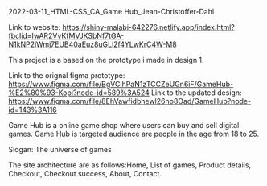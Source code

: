 2022-03-11_HTML-CSS_CA_Game Hub_Jean-Christoffer-Dahl

Link to website: https://shiny-malabi-642276.netlify.app/index.html?fbclid=IwAR2VvKfMVJKSbNf7tGA-N1kNP2iWmj7EUB40aEuz8uGLi2f4YLwKrC4W-M8

This project is a based on the prototype i made in design 1.

Link to the orignal figma prototype: https://www.figma.com/file/BgVCihPaN1zTCCZeUGn6iF/GameHub-%E2%80%93-Kopi?node-id=589%3A524
Link to the updated design: https://www.figma.com/file/8EhVawfidbhewl26no8Oad/GameHub?node-id=143%3A116


Game Hub is a online game shop where users can buy and sell digital games.
Game Hub is targeted audience are people in the age from 18 to 25. 

Slogan: The universe of games

The site architecture are as follows:Home, List of games, Product details, Checkout, Checkout success, About, Contact.
